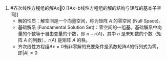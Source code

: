 1. #齐次线性方程组的解Ax🟰0  [[Ax=b线性方程组的解的结构与矩阵的基本子空间]] 
	*   解的性质：解空间是一个向量空间，称为矩阵 $A$ 的零空间 (Null Space)。
    *   基础解系 (Fundamental Solution Set)：零空间的一组基。基础解系中向量的个数等于自由变量的个数，即 $n - r(A)$，其中 $n$ 是未知数的个数（矩阵 $A$ 的列数），$r(A)$ 是矩阵 $A$ 的秩。
    * 齐次线性方程组$Ax=0$有非零解的充要条件是系数矩阵$A$的行列式为零，即$|A|=0$